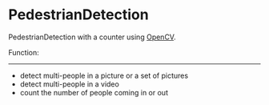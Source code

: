 # PedestrianDetection
PedestrianDetection with a counter using [OpenCV](http://opencv.org).


Function:
***
+ detect multi-people in a picture or a set of pictures
+ detect multi-people in a video
+ count the number of people coming in or out 
